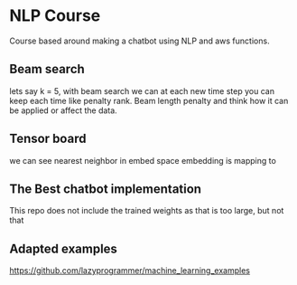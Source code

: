 # NLP Course

Course based around making a chatbot using NLP and aws functions.

## Beam search

lets say k = 5, with beam search we can
at each new time step you can keep each time like penalty rank. Beam length penalty and think how it can be applied or affect the data.

## Tensor board

we can see nearest neighbor in embed space
embedding is mapping to

## The Best chatbot implementation

This repo does not include the trained weights as that is too large, but not that

## Adapted examples

https://github.com/lazyprogrammer/machine_learning_examples
